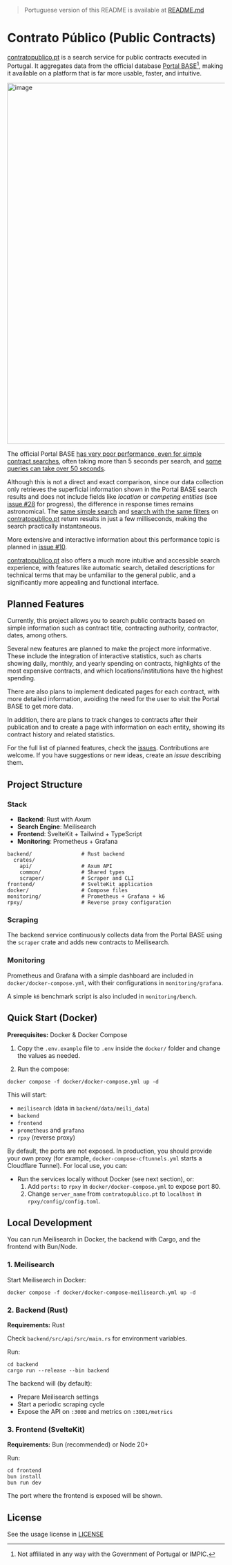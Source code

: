 > Portuguese version of this README is available at [README.md](https://github.com/chicoferreira/contratopublico/blob/main/README.md)

# Contrato Público (Public Contracts)

[contratopublico.pt](https://contratopublico.pt/) is a search service for public contracts executed in Portugal. It aggregates data from the official database [Portal BASE](https://www.base.gov.pt/base4)[^1], making it available on a platform that is far more usable, faster, and intuitive.

<img width="1334" height="834" alt="image" src="https://github.com/user-attachments/assets/90aac3d9-8959-474f-ae45-940be8ac5b53" />

[^1]: Not affiliated in any way with the Government of Portugal or IMPIC.

The official Portal BASE [has very poor performance, even for simple contract searches](https://www.base.gov.pt/Base4/pt/pesquisa/?type=contratos&texto=Porto&tipo=0&tipocontrato=0&cpv=&aqinfo=&adjudicante=&adjudicataria=&sel_price=price_c1&desdeprecocontrato=&ateprecocontrato=&desdeprecoefectivo=&ateprecoefectivo=&desdeprazoexecucao=&ateprazoexecucao=&sel_date=date_c1&desdedatacontrato=&atedatacontrato=&desdedatapublicacao=&atedatapublicacao=&desdedatafecho=&atedatafecho=&pais=0&distrito=0&concelho=0), often taking more than 5 seconds per search, and [some queries can take over 50 seconds](https://www.base.gov.pt/Base4/pt/pesquisa/?type=contratos&texto=&tipo=0&tipocontrato=0&cpv=&aqinfo=&adjudicante=Municipio+de+Santo+Tirso&adjudicataria=&sel_price=price_c1&desdeprecocontrato=&ateprecocontrato=&desdeprecoefectivo=&ateprecoefectivo=&desdeprazoexecucao=&ateprazoexecucao=&sel_date=date_c1&desdedatacontrato=&atedatacontrato=&desdedatapublicacao=&atedatapublicacao=&desdedatafecho=&atedatafecho=&pais=0&distrito=0&concelho=0).

Although this is not a direct and exact comparison, since our data collection only retrieves the superficial information shown in the Portal BASE search results and does not include fields like _location_ or _competing entities_ (see [issue #28](https://github.com/chicoferreira/contratopublico/issues/28) for progress), the difference in response times remains astronomical. The [same simple search](https://contratopublico.pt/?query=Porto) and [search with the same filters](https://contratopublico.pt/?contracting=Municipio+do+Porto) on [contratopublico.pt](https://contratopublico.pt) return results in just a few milliseconds, making the search practically instantaneous.

More extensive and interactive information about this performance topic is planned in [issue #10](https://github.com/chicoferreira/contratopublico/issues/10).

[contratopublico.pt](https://contratopublico.pt) also offers a much more intuitive and accessible search experience, with features like automatic search, detailed descriptions for technical terms that may be unfamiliar to the general public, and a significantly more appealing and functional interface.

## Planned Features

Currently, this project allows you to search public contracts based on simple information such as contract title, contracting authority, contractor, dates, among others.

Several new features are planned to make the project more informative. These include the integration of interactive statistics, such as charts showing daily, monthly, and yearly spending on contracts, highlights of the most expensive contracts, and which locations/institutions have the highest spending.

There are also plans to implement dedicated pages for each contract, with more detailed information, avoiding the need for the user to visit the Portal BASE to get more data.

In addition, there are plans to track changes to contracts after their publication and to create a page with information on each entity, showing its contract history and related statistics.

For the full list of planned features, check the [issues](https://github.com/chicoferreira/contratopublico/issues/). Contributions are welcome. If you have suggestions or new ideas, create an _issue_ describing them.

## Project Structure

### Stack

- **Backend**: Rust with Axum
- **Search Engine**: Meilisearch
- **Frontend**: SvelteKit + Tailwind + TypeScript
- **Monitoring**: Prometheus + Grafana

```
backend/                # Rust backend
  crates/
    api/                # Axum API
    common/             # Shared types
    scraper/            # Scraper and CLI
frontend/               # SvelteKit application
docker/                 # Compose files
monitoring/             # Prometheus + Grafana + k6
rpxy/                   # Reverse proxy configuration
```

### Scraping

The backend service continuously collects data from the Portal BASE using the `scraper` crate and adds new contracts to Meilisearch.

### Monitoring

Prometheus and Grafana with a simple dashboard are included in `docker/docker-compose.yml`, with their configurations in `monitoring/grafana`.

A simple `k6` benchmark script is also included in `monitoring/bench`.

## Quick Start (Docker)

**Prerequisites:** Docker & Docker Compose

1. Copy the `.env.example` file to `.env` inside the `docker/` folder and change the values as needed.

2. Run the compose:

```
docker compose -f docker/docker-compose.yml up -d
```

This will start:

- `meilisearch` (data in `backend/data/meili_data`)
- `backend`
- `frontend`
- `prometheus` and `grafana`
- `rpxy` (reverse proxy)

By default, the ports are not exposed. In production, you should provide your own proxy (for example, `docker-compose-cftunnels.yml` starts a Cloudflare Tunnel). For local use, you can:

- Run the services locally without Docker (see next section), or:
  1. Add `ports:` to `rpxy` in `docker/docker-compose.yml` to expose port 80.
  2. Change `server_name` from `contratopublico.pt` to `localhost` in `rpxy/config/config.toml`.

## Local Development

You can run Meilisearch in Docker, the backend with Cargo, and the frontend with Bun/Node.

### 1. Meilisearch

Start Meilisearch in Docker:

```
docker compose -f docker/docker-compose-meilisearch.yml up -d
```

### 2. Backend (Rust)

**Requirements:** Rust

Check `backend/src/api/src/main.rs` for environment variables.

Run:

```
cd backend
cargo run --release --bin backend
```

The backend will (by default):

- Prepare Meilisearch settings
- Start a periodic scraping cycle
- Expose the API on `:3000` and metrics on `:3001/metrics`

### 3. Frontend (SvelteKit)

**Requirements:** Bun (recommended) or Node 20+

Run:

```
cd frontend
bun install
bun run dev
```

The port where the frontend is exposed will be shown.

## License

See the usage license in [LICENSE](https://github.com/chicoferreira/contratopublico/blob/main/LICENSE)
